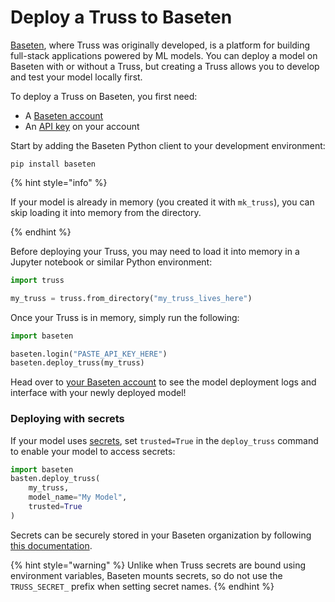 # Deploy a Truss to Baseten

[Baseten](https://baseten.co), where Truss was originally developed, is a platform for building full-stack applications powered by ML models. You can deploy a model on Baseten with or without a Truss, but creating a Truss allows you to develop and test your model locally first.

To deploy a Truss on Baseten, you first need:

* A [Baseten account](https://app.baseten.co/accounts/signup/)
* An [API key](https://docs.baseten.co/settings/api-keys) on your account

Start by adding the Baseten Python client to your development environment:

```
pip install baseten
```

{% hint style="info" %}

If your model is already in memory (you created it with `mk_truss`), you can skip loading it into memory from the directory.

{% endhint %}

Before deploying your Truss, you may need to load it into memory in a Jupyter notebook or similar Python environment:

```python
import truss

my_truss = truss.from_directory("my_truss_lives_here")
```

Once your Truss is in memory, simply run the following:

```python
import baseten

baseten.login("PASTE_API_KEY_HERE")
baseten.deploy_truss(my_truss)
```

Head over to [your Baseten account](https://app.baseten.co) to see the model deployment logs and interface with your newly deployed model!

### Deploying with secrets

If your model uses [secrets](../develop/secrets.md), set `trusted=True` in the `deploy_truss` command to enable your model to access secrets:

```python
import baseten
basten.deploy_truss(
    my_truss,
    model_name="My Model",
    trusted=True
)
```

Secrets can be securely stored in your Baseten organization by following [this documentation](https://docs.baseten.co/applications/files/secret-management).

{% hint style="warning" %}
Unlike when Truss secrets are bound using environment variables, Baseten mounts secrets, so do not use the `TRUSS_SECRET_` prefix when setting secret names.
{% endhint %}
